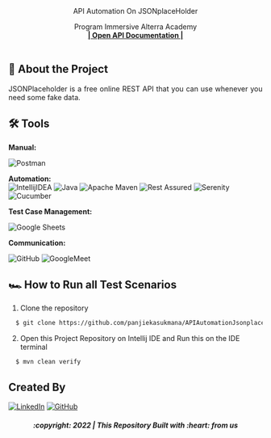 <div align="center">
 API Automation On JSONplaceHolder
  <p align="center">
    Program Immersive Alterra Academy
    <br />
    <a href="https://reqres.in/"><strong>| Open API Documentation |</strong></a>
    <br />
    <br />
  </p>
</div>

## 📑 About the Project

<p align="justify">JSONPlaceholder is a free online REST API that you can use whenever you need some fake data.</p>

## 🛠 Tools
**Manual:**

![Postman](https://img.shields.io/badge/Postman-FF6C37?style=for-the-badge&logo=postman&logoColor=white)

**Automation:**  
![IntellijIDEA](https://img.shields.io/badge/IntelliJIDEA-000000.svg?style=for-the-badge&logo=intellij-idea&logoColor=white)
![Java](https://img.shields.io/badge/java-%23ED8B00.svg?style=for-the-badge&logo=java&logoColor=white)
![Apache Maven](https://img.shields.io/badge/Apache%20Maven-C71A36?style=for-the-badge&logo=Apache%20Maven&logoColor=white)
![Rest Assured](https://img.shields.io/badge/-rest%20assured-000000?style=for-the-badge&logo=rest-assured&logoColor=black)
![Serenity](https://img.shields.io/badge/-serenity-16a67a?style=for-the-badge&logo=serenity&logoColor=black)
![Cucumber](https://img.shields.io/badge/-cucumber-4bc47b?style=for-the-badge&logo=cucumber&logoColor=black)

**Test Case Management:**  

![Google Sheets](https://img.shields.io/badge/-Google%20sheets-4bc47b?style=for-the-badge&logoColor=black)

**Communication:**  

![GitHub](https://img.shields.io/badge/github%20Project-%23121011.svg?style=for-the-badge&logo=github&logoColor=white)
![GoogleMeet](https://img.shields.io/badge/googlemeet-%237289DA.svg?style=for-the-badge&logo=googlemeet&logoColor=white)

## 🏎️ How to Run all Test Scenarios

1. Clone the repository
```bash
  $ git clone https://github.com/panjiekasukmana/APIAutomationJsonplaceholder-.git
```
2. Open  this Project Repository on Intellij IDE and Run this on the IDE terminal

```bash
  $ mvn clean verify
```


## Created By

  [![LinkedIn](https://img.shields.io/badge/-Panji%20Eka%20Sukmana-white?style=for-the-badge&logo=linkedin&logoColor=blue)](https://www.linkedin.com/in/panji-eka-sukmana-3b478512b/)
  [![GitHub](https://img.shields.io/badge/-panjiekasukmana-white?style=for-the-badge&logo=github&logoColor=black)](https://github.com/panjiekasukmana)

<h5>
<p align="center">:copyright: 2022 | This Repository Built with :heart: from us</p>
</h5>
